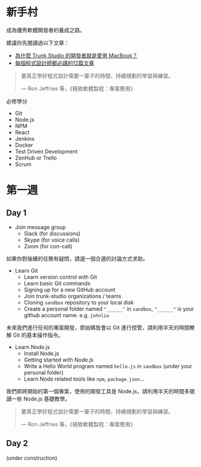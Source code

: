 # 新手村

成為優秀軟體開發者的養成之路。

建議你先閱讀過以下文章：

* [為什麼 Trunk Studio 的開發者就是愛用 MacBook？](http://buzzorange.com/techorange/2015/03/03/why-programmers-love-mac/)
* [每個程式設計師都必讀的12篇文章](http://www.techroomage.com/2014/05/every-programmer-must-read-12-article.html)

> 要真正學好程式設計需要一輩子的時間，持續規劃的學習與練習。
>
> — Ron Jeffries 等，《極致軟體製程：專案應用》

必修學分

* Git
* Node.js
* NPM
* React
* Jenkins
* Docker
* Test Driven Development
* ZenHub or Trello
* Scrum



# 第一週

## Day 1

* Join message group
  * Slack (for discussions)
  * Skype (for voice calls)
  * Zoom (for con-call)

如果你對後續的任務有疑問，請選一個合適的討論方式求助。

* Learn Git
  * Learn version control with Git
  * Learn basic Git commands
  * Signing up for a new GitHub account
  * Join trunk-studio organizations / teams
  * Cloning `sandbox` repository to your local disk
  * Create a personal folder named `"______"` in `sandbox`, `"______"` is your github account name. e.g. `johnliu`

未來我們進行任何的專案開發，原始碼皆會以 Git 進行控管，請利用半天的時間瞭解 Git 的基本操作指令。

* Learn Node.js
  * Install Node.js
  * Getting started with Node.js
  * Write a Hello World program named `hello.js` in `sandbox` (under your personal folder)
  * Learn Node related tools like `npm`, `package.json`...

我們即將開始的第一個專案，使用的開發工具是 Node.js，請利用半天的時間多閱讀一些 Node.js 基礎教學。

> 要真正學好程式設計需要一輩子的時間，持續規劃的學習與練習。
>
> — Ron Jeffries 等，《極致軟體製程：專案應用》

## Day 2

(under construction)
